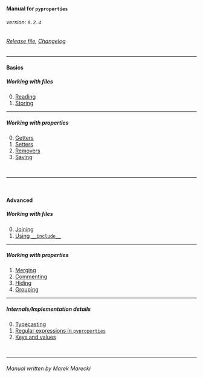 #### Manual for `pyproperties`
###### _version: `0.2.4`_

###### [Release file](./../RELEASE.mdown), [Changelog](./../Changelog.mdown)

----


#### Basics

##### Working with files

0.  [Reading](reading.mdown)
1.  [Storing](storing.mdown)

----

##### Working with properties

0.  [Getters](getters.mdown)
1.  [Setters](setters.mdown)
2.  [Removers](removers.mdown)
3.  [Saving](saving.mdown)


&nbsp;

----

&nbsp;


#### Advanced

##### Working with files

0.  [Joining](joining.mdown)
1.  [Using `__include__`](include.mdown)

----

##### Working with properties

1.  [Merging](merging.mdown)
2.  [Commenting](commenting.mdown)
3.  [Hiding](hiding.mdown)
3.  [Grouping](grouping.mdown)

----

##### Internals/Implementation details

0.  [Typecasting](casting.mdown)
1.  [Regular expressions in `pyproperties`](regular_expressions.mdown)
2.  [Keys and values](keys_and_values.mdown)

&nbsp;

----

###### _Manual written by Marek Marecki_
